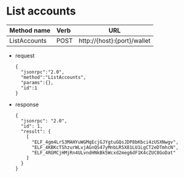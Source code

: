 
# List accounts

| Method name  | Verb   | URL                           | 
| :------------|:-------| :----------------------------:| 
| ListAccounts | POST   | http://{host}:{port}/wallet   |

* request
  ```
  {
    "jsonrpc":"2.0",
    "method":"ListAccounts",
    "params":{},
    "id":1
  }
  ```
* response
  ```
  {
    "jsonrpc": "2.0",
    "id": 1,
    "result": {
      [
        "ELF_4gm4LrS3MAHYuWGMqEcjGJYgtuGQsJDP8bKbci4zUSXNwgv",
        "ELF_4KBKcTShzurWLvjAGnQS47yMnbLR5X81LU1LgCT2eDTmhcN",
        "ELF_4RGMCjHMjRn4ULvndHNkBk5Wcxd2meg6dF1K4cZUC8GoDat"
      ]
    }
  }
  ```